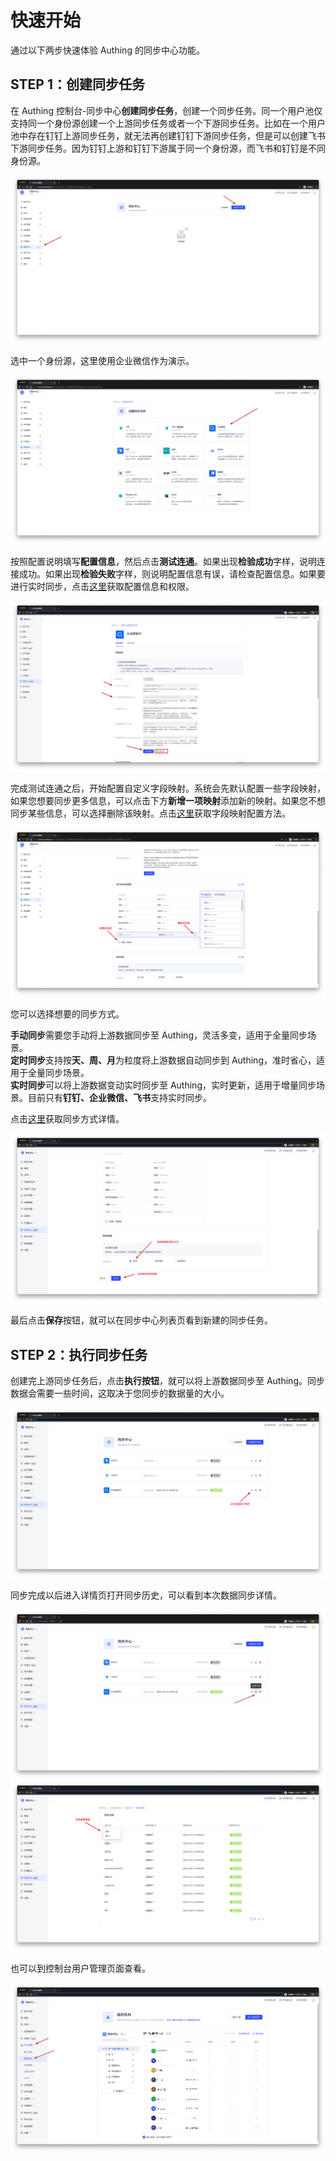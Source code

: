 # 快速开始

<LastUpdated/>

通过以下两步快速体验 Authing 的同步中心功能。


## STEP 1：创建同步任务

在 Authing 控制台-同步中心**创建同步任务**，创建一个同步任务。同一个用户池仅支持同一个身份源创建一个上游同步任务或者一个下游同步任务。比如在一个用户池中存在钉钉上游同步任务，就无法再创建钉钉下游同步任务，但是可以创建飞书下游同步任务。因为钉钉上游和钉钉下游属于同一个身份源，而飞书和钉钉是不同身份源。

<img src='./images/createSyncTask.png' >

<br/>

选中一个身份源，这里使用企业微信作为演示。

<img src='./images/createWechat.png' >

<br/>

按照配置说明填写**配置信息**，然后点击**测试连通**。如果出现**检验成功**字样，说明连接成功。如果出现**检验失败**字样，则说明配置信息有误，请检查配置信息。如果要进行实时同步，点击[这里](./create-sync/get-config/README.md)获取配置信息和权限。

<img src='./images/testConnection.png' >

<br/>

完成测试连通之后，开始配置自定义字段映射。系统会先默认配置一些字段映射，如果您想要同步更多信息，可以点击下方**新增一项映射**添加新的映射。如果您不想同步某些信息，可以选择删除该映射。点击[这里](./create-sync/field-mapping.md)获取字段映射配置方法。

<img src='./images/fieldMapping.png' >

<br/>

您可以选择想要的同步方式。

**手动同步**需要您手动将上游数据同步至 Authing，灵活多变，适用于全量同步场景。<br/>
**定时同步**支持按**天、周、月**为粒度将上游数据自动同步到 Authing，准时省心，适用于全量同步场景。<br/>
**实时同步**可以将上游数据变动实时同步至 Authing，实时更新，适用于增量同步场景。目前只有**钉钉、企业微信、飞书**支持实时同步。<br/>

点击[这里](./create-sync/sync-type.md)获取同步方式详情。

<img src='./images/selectSyncType.png' >

<br/>

最后点击**保存**按钮，就可以在同步中心列表页看到新建的同步任务。


## STEP 2：执行同步任务

创建完上游同步任务后，点击**执行按钮**，就可以将上游数据同步至 Authing。同步数据会需要一些时间，这取决于您同步的数据量的大小。

<img src='./images/performSyncTask.png' >

<br/>

同步完成以后进入详情页打开同步历史，可以看到本次数据同步详情。

<img src='./images/syncDetail-1.png' >

<br/>

<img src='./images/syncDetail-2.png' >

<br/>

也可以到控制台用户管理页面查看。

<img src='./images/syncDetail-3.png' >

<br/>




